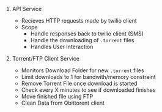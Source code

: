 
1. API Service
    - Recieves HTTP requests made by twilio client
    - Scope
        - Handle responses back to twilio client (SMS)
        - Handle the downloading of `.torrent` files
        - Handles User Interaction

2. Torrent/FTP Client Service
    - Monitors Download Folder for new `.torrent` files
    - Limit downloads to 1 for bandwith/memory constraint
    - Remove Torrent File once download is started
    - Check every X minutes to see if downloaded finishes
    - Move finished file using FTP
    - Clean Data from Qbittorent client